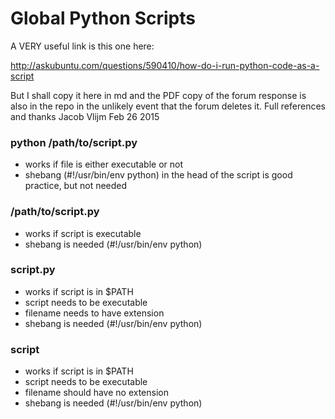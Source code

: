 # Global Python Scripts

A VERY useful link is this one here:

<http://askubuntu.com/questions/590410/how-do-i-run-python-code-as-a-script>

But I shall copy it here in md and the PDF copy of the forum response is also in the repo in the unlikely event that the forum deletes it. Full references and thanks Jacob Vlijm Feb 26 2015

### python /path/to/script.py

- works if file is either executable or not
- shebang (#!/usr/bin/env python) in the head of the script is good practice, but not needed

### /path/to/script.py
- works if script is executable
- shebang is needed (#!/usr/bin/env python)

### script.py
- works if script is in $PATH
- script needs to be executable
- filename needs to have extension
- shebang is needed (#!/usr/bin/env python)


### script
- works if script is in $PATH
- script needs to be executable
- filename should have no extension
- shebang is needed (#!/usr/bin/env python)
